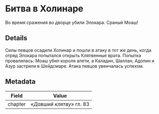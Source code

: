 # Битва в Холинаре
Во время сражения во дворце убили Элокара. Сраный Моаш!

## Details
Силы певцов осадили Холинар и пошли в атаку в тот же день, когда отряд Элокара попытался открыть Клятвенные врата. Попытка провалилась: Моаш убил короля алети, а Каладин, Шаллан, Адолин и Азур застряли в Шейдсмаре. Атака певцов увенчалась успехом.

## Metadata
| Field | Value |
| ----- | ----- |
| chapter | *«Давший клятву»* гл. 83 |
